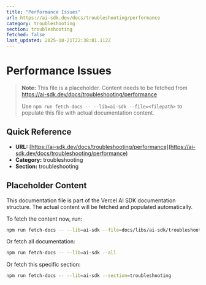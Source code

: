 ```yaml
---
title: "Performance Issues"
url: https://ai-sdk.dev/docs/troubleshooting/performance
category: troubleshooting
section: troubleshooting
fetched: false
last_updated: 2025-10-21T22:38:01.112Z
---
```


# Performance Issues

> **Note:** This file is a placeholder. Content needs to be fetched from https://ai-sdk.dev/docs/troubleshooting/performance
>
> Use `npm run fetch-docs -- --lib=ai-sdk --file=<filepath>` to populate this file with actual documentation content.

## Quick Reference

- **URL:** [https://ai-sdk.dev/docs/troubleshooting/performance](https://ai-sdk.dev/docs/troubleshooting/performance)
- **Category:** troubleshooting
- **Section:** troubleshooting

## Placeholder Content

This documentation file is part of the Vercel AI SDK documentation structure.
The actual content will be fetched and populated automatically.

To fetch the content now, run:

```bash
npm run fetch-docs -- --lib=ai-sdk --file=docs/libs/ai-sdk/troubleshooting/performance.md
```

Or fetch all documentation:

```bash
npm run fetch-docs -- --lib=ai-sdk --all
```

Or fetch this specific section:

```bash
npm run fetch-docs -- --lib=ai-sdk --section=troubleshooting
```
